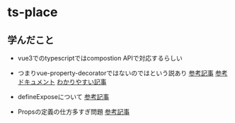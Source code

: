# ts-place

## 学んだこと
- vue3でのtypescriptではcompostion APIで対応するらしい
- つまりvue-property-decoratorではないのではという説あり
[参考記事](https://qiita.com/azukiazusa/items/1a7e5849a04c22951e97)
[参考ドキュメント](https://v3.ja.vuejs.org/guide/typescript-support.htm)
[わかりやすい記事](https://reffect.co.jp/vue/vue3-typescript#data)

- defineExposeについて
[参考記事](https://zenn.dev/yukination/articles/6b4ec61df6898b)

- Propsの定義の仕方多すぎ問題
[参考記事](https://sndbox.jp/vue3/vue3-props%E3%81%AE%E5%9E%8B%E6%8E%A8%E8%AB%96)

